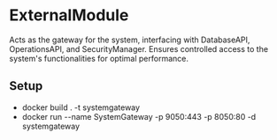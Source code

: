 # ExternalModule  
Acts as the gateway for the system, interfacing with DatabaseAPI, OperationsAPI, and SecurityManager. Ensures controlled access to the system's functionalities for optimal performance.  


## Setup       
- docker build . -t systemgateway    
- docker run --name SystemGateway -p 9050:443 -p 8050:80 -d systemgateway  